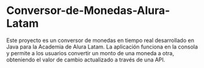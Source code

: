 # Conversor-de-Monedas-Alura-Latam
Este proyecto es un conversor de monedas en tiempo real desarrollado en Java para la Academia de Alura Latam. La aplicación funciona en la consola y permite a los usuarios convertir un monto de una moneda a otra, obteniendo el valor de cambio actualizado a través de una API.
